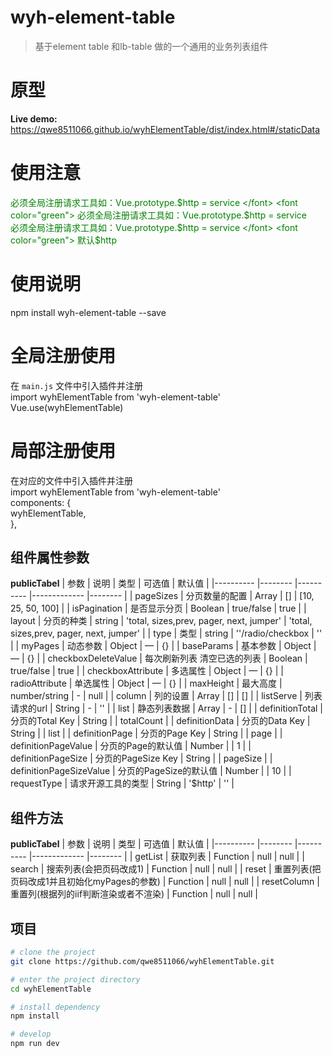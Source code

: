# wyh-element-table

> 基于element table 和lb-table 做的一个通用的业务列表组件

# 原型 
**Live demo:** https://qwe8511066.github.io/wyhElementTable/dist/index.html#/staticData

# 使用注意 

<font color="green"> 必须全局注册请求工具如：Vue.prototype.$http = service </font>  
<font color="green"> 必须全局注册请求工具如：Vue.prototype.$http = service </font>  
<font color="green"> 必须全局注册请求工具如：Vue.prototype.$http = service </font>   
<font color="green"> 默认$http </font>   

# 使用说明 
npm install wyh-element-table --save  

# 全局注册使用
在 `main.js` 文件中引入插件并注册  
import wyhElementTable from 'wyh-element-table'    
Vue.use(wyhElementTable)  

# 局部注册使用
在对应的文件中引入插件并注册  
import wyhElementTable from 'wyh-element-table'  
components: {  
    wyhElementTable,  
},   

## 组件属性参数
**publicTabel**
| 参数      | 说明    | 类型      | 可选值       | 默认值   |
|---------- |-------- |---------- |-------------  |-------- |
| pageSizes     | 分页数量的配置    | Array    | [] | [10, 25, 50, 100]  |
| isPagination     | 是否显示分页    | Boolean    | true/false | true  |
| layout     | 分页的种类    | string    | 'total, sizes,prev, pager, next, jumper' | 'total, sizes,prev, pager, next, jumper'  |
| type     |  类型    | string    | ''/radio/checkbox | ''  |
| myPages     | 动态参数    | Object    | — | {}  |
| baseParams     | 基本参数    | Object    | — | {}  |
| checkboxDeleteValue     | 每次刷新列表 清空已选的列表    | Boolean    | true/false | true  |
| checkboxAttribute     | 多选属性    | Object    | — |  {} |
| radioAttribute     | 单选属性    | Object    | — |  {} |
| maxHeight | 最大高度    | number/string    | - |  null |
| column | 列的设置    | Array    | [] |  [] |
| listServe     | 列表请求的url   | String    | - |  '' |
| list     | 静态列表数据   | Array    | - |  [] |
| definitionTotal     | 分页的Total Key    | String    |  |  totalCount |
| definitionData     | 分页的Data Key    | String    |  |  list |
| definitionPage     | 分页的Page Key    | String    |  |  page |
| definitionPageValue     | 分页的Page的默认值   | Number    |  |  1 |
| definitionPageSize     | 分页的PageSize Key    | String    |  |  pageSize |
| definitionPageSizeValue     | 分页的PageSize的默认值   | Number |  |  10 | 
| requestType     | 请求开源工具的类型   | String | '$http' |  '' | 

## 组件方法
**publicTabel**
| 参数      | 说明    | 类型      | 可选值       | 默认值   |
|---------- |-------- |---------- |-------------  |-------- |
| getList     | 获取列表    | Function    | null | null  |
| search     | 搜索列表(会把页码改成1)    | Function    | null | null  |
| reset     | 重置列表(把页码改成1并且初始化myPages的参数)  | Function | null | null |
| resetColumn   |  重置列(根据列的iif判断渲染或者不渲染) | Function    | null | null  |

## 项目
```bash
# clone the project
git clone https://github.com/qwe8511066/wyhElementTable.git

# enter the project directory
cd wyhElementTable

# install dependency
npm install

# develop
npm run dev
```
 
